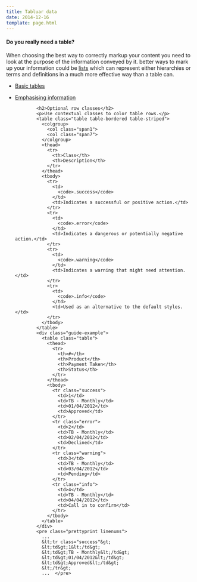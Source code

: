 ```yaml
---
title: Tabluar data
date: 2014-12-16
template: page.html
---
```


<div class="alert alert-block alert-info">
  <h4>Do you really need a table?</h4>

  <p>When choosing the best way to correctly markup your content you need to look at the purpose of the information conveyed by it. better ways to mark up your information could be <a href="/docs/typography/lists">lists</a> which can represent either hierarchies or terms and definitions in a much more effective way than a table can.</p>
</div>

- [Basic tables](/docs/tables/basic)
- [Emphasising information](/docs/tables/emphasis)


              <h2>Optional row classes</h2>
              <p>Use contextual classes to color table rows.</p>
              <table class="table table-bordered table-striped">
                <colgroup>
                  <col class="span1">
                  <col class="span7">
                </colgroup>
                <thead>
                  <tr>
                    <th>Class</th>
                    <th>Description</th>
                  </tr>
                </thead>
                <tbody>
                  <tr>
                    <td>
                      <code>.success</code>
                    </td>
                    <td>Indicates a successful or positive action.</td>
                  </tr>
                  <tr>
                    <td>
                      <code>.error</code>
                    </td>
                    <td>Indicates a dangerous or potentially negative action.</td>
                  </tr>
                  <tr>
                    <td>
                      <code>.warning</code>
                    </td>
                    <td>Indicates a warning that might need attention.</td>
                  </tr>
                  <tr>
                    <td>
                      <code>.info</code>
                    </td>
                    <td>Used as an alternative to the default styles.</td>
                  </tr>
                </tbody>
              </table>
              <div class="guide-example">
                <table class="table">
                  <thead>
                    <tr>
                      <th>#</th>
                      <th>Product</th>
                      <th>Payment Taken</th>
                      <th>Status</th>
                    </tr>
                  </thead>
                  <tbody>
                    <tr class="success">
                      <td>1</td>
                      <td>TB - Monthly</td>
                      <td>01/04/2012</td>
                      <td>Approved</td>
                    </tr>
                    <tr class="error">
                      <td>2</td>
                      <td>TB - Monthly</td>
                      <td>02/04/2012</td>
                      <td>Declined</td>
                    </tr>
                    <tr class="warning">
                      <td>3</td>
                      <td>TB - Monthly</td>
                      <td>03/04/2012</td>
                      <td>Pending</td>
                    </tr>
                    <tr class="info">
                      <td>4</td>
                      <td>TB - Monthly</td>
                      <td>04/04/2012</td>
                      <td>Call in to confirm</td>
                    </tr>
                  </tbody>
                </table>
              </div>
              <pre class="prettyprint linenums">
                ...
                &lt;tr class="success"&gt;
                &lt;td&gt;1&lt;/td&gt;
                &lt;td&gt;TB - Monthly&lt;/td&gt;
                &lt;td&gt;01/04/2012&lt;/td&gt;
                &lt;td&gt;Approved&lt;/td&gt;
                &lt;/tr&gt;
                ...  </pre>
